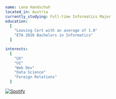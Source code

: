 
```yaml
name: Lena Handschuh
located_in: Austria
currently_studying: Full-time Informatics Major
education:
  [
    "Leaving Cert with an average of 1.0"
    "ETA 2026 Bachelors in Informatics"
  ]

interests:
  [
    "UX"
    "UI"
    "Web Dev"
    "Data Science"
    "Foreign Relations"
  ]

```

[![Spotify](https://spotify-github-readme.vercel.app/api/spotify)](https://open.spotify.com/collection/tracks)
